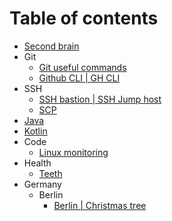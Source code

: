 # Table of contents
* [Second brain](second-brain.md)
* Git
  * [Git useful commands](git/git-useful-commands.md)
  * [Github CLI | GH CLI](git/gh-cli.md)
* SSH
  * [SSH bastion | SSH Jump host](ssh/ssh-jump-host.md)
  * [SCP](ssh/scp.md)
* [Java](java.md)
* [Kotlin](kotlin.md)
* Code
  * [Linux monitoring](code/linux-monitoring.md)
* Health
  * [Teeth](health/teeth.md)
* Germany
  * Berlin
    * [Berlin | Christmas tree](germany/berlin/christmas-tree.md)
